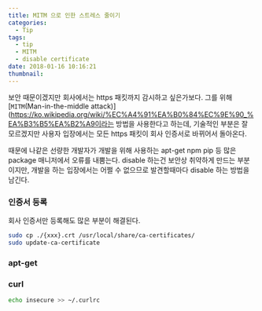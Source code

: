```yaml
---
title: MITM 으로 인한 스트레스 줄이기
categories:
  - Tip
tags:
  - tip
  - MITM
  - disable certificate
date: 2018-01-16 10:16:21
thumbnail:
---
```

보안 때문이겠지만 회사에서는 https 패킷까지 감시하고 싶은가보다. 그를 위해 [`MITM`(Man-in-the-middle attack)](https://ko.wikipedia.org/wiki/%EC%A4%91%EA%B0%84%EC%9E%90_%EA%B3%B5%EA%B2%A9이라는 방법을 사용한다고 하는데, 기술적인 부분은 잘 모르겠지만 사용자 입장에서는 모든 https 패킷이 회사 인증서로 바뀌어서 돌아온다.

때문에 나같은 선량한 개발자가 개발을 위해 사용하는 apt-get npm pip 등 많은 package 매니저에서 오류를 내뿜는다. 
disable 하는건 보안상 취약하게 만드는 부분이지만, 개발을 하는 입장에서는 어쩔 수 없으므로 발견할때마다 disable 하는 방법을 남긴다.

### 인증서 등록
회사 인증서만 등록해도 많은 부분이 해결된다.
```bash
sudo cp ./{xxx}.crt /usr/local/share/ca-certificates/
sudo update-ca-certificate
```
### apt-get 

### curl
```bash
echo insecure >> ~/.curlrc
```